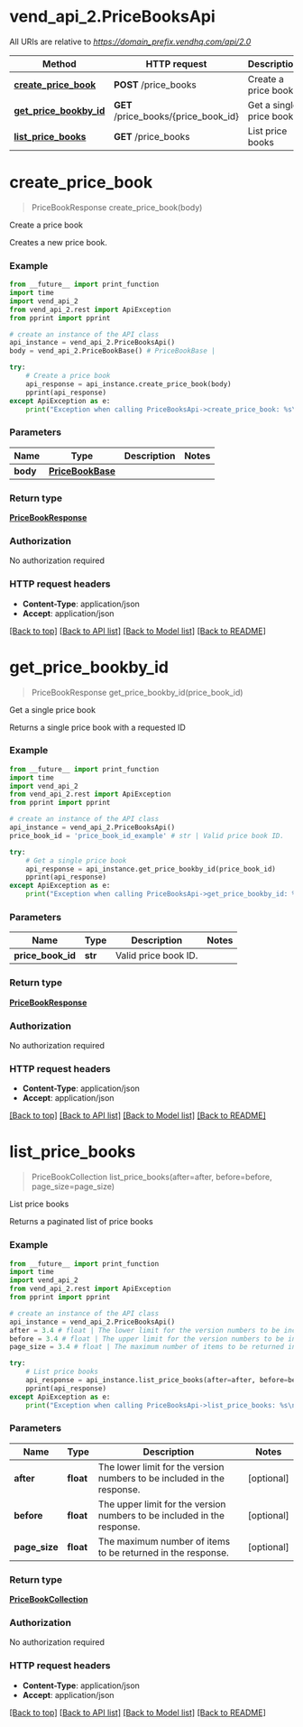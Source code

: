# vend_api_2.PriceBooksApi

All URIs are relative to *https://domain_prefix.vendhq.com/api/2.0*

Method | HTTP request | Description
------------- | ------------- | -------------
[**create_price_book**](PriceBooksApi.md#create_price_book) | **POST** /price_books | Create a price book
[**get_price_bookby_id**](PriceBooksApi.md#get_price_bookby_id) | **GET** /price_books/{price_book_id} | Get a single price book
[**list_price_books**](PriceBooksApi.md#list_price_books) | **GET** /price_books | List price books


# **create_price_book**
> PriceBookResponse create_price_book(body)

Create a price book

Creates a new price book.

### Example 
```python
from __future__ import print_function
import time
import vend_api_2
from vend_api_2.rest import ApiException
from pprint import pprint

# create an instance of the API class
api_instance = vend_api_2.PriceBooksApi()
body = vend_api_2.PriceBookBase() # PriceBookBase | 

try: 
    # Create a price book
    api_response = api_instance.create_price_book(body)
    pprint(api_response)
except ApiException as e:
    print("Exception when calling PriceBooksApi->create_price_book: %s\n" % e)
```

### Parameters

Name | Type | Description  | Notes
------------- | ------------- | ------------- | -------------
 **body** | [**PriceBookBase**](PriceBookBase.md)|  | 

### Return type

[**PriceBookResponse**](PriceBookResponse.md)

### Authorization

No authorization required

### HTTP request headers

 - **Content-Type**: application/json
 - **Accept**: application/json

[[Back to top]](#) [[Back to API list]](../README.md#documentation-for-api-endpoints) [[Back to Model list]](../README.md#documentation-for-models) [[Back to README]](../README.md)

# **get_price_bookby_id**
> PriceBookResponse get_price_bookby_id(price_book_id)

Get a single price book

Returns a single price book with a requested ID

### Example 
```python
from __future__ import print_function
import time
import vend_api_2
from vend_api_2.rest import ApiException
from pprint import pprint

# create an instance of the API class
api_instance = vend_api_2.PriceBooksApi()
price_book_id = 'price_book_id_example' # str | Valid price book ID.

try: 
    # Get a single price book
    api_response = api_instance.get_price_bookby_id(price_book_id)
    pprint(api_response)
except ApiException as e:
    print("Exception when calling PriceBooksApi->get_price_bookby_id: %s\n" % e)
```

### Parameters

Name | Type | Description  | Notes
------------- | ------------- | ------------- | -------------
 **price_book_id** | **str**| Valid price book ID. | 

### Return type

[**PriceBookResponse**](PriceBookResponse.md)

### Authorization

No authorization required

### HTTP request headers

 - **Content-Type**: application/json
 - **Accept**: application/json

[[Back to top]](#) [[Back to API list]](../README.md#documentation-for-api-endpoints) [[Back to Model list]](../README.md#documentation-for-models) [[Back to README]](../README.md)

# **list_price_books**
> PriceBookCollection list_price_books(after=after, before=before, page_size=page_size)

List price books

Returns a paginated list of price books

### Example 
```python
from __future__ import print_function
import time
import vend_api_2
from vend_api_2.rest import ApiException
from pprint import pprint

# create an instance of the API class
api_instance = vend_api_2.PriceBooksApi()
after = 3.4 # float | The lower limit for the version numbers to be included in the response. (optional)
before = 3.4 # float | The upper limit for the version numbers to be included in the response. (optional)
page_size = 3.4 # float | The maximum number of items to be returned in the response. (optional)

try: 
    # List price books
    api_response = api_instance.list_price_books(after=after, before=before, page_size=page_size)
    pprint(api_response)
except ApiException as e:
    print("Exception when calling PriceBooksApi->list_price_books: %s\n" % e)
```

### Parameters

Name | Type | Description  | Notes
------------- | ------------- | ------------- | -------------
 **after** | **float**| The lower limit for the version numbers to be included in the response. | [optional] 
 **before** | **float**| The upper limit for the version numbers to be included in the response. | [optional] 
 **page_size** | **float**| The maximum number of items to be returned in the response. | [optional] 

### Return type

[**PriceBookCollection**](PriceBookCollection.md)

### Authorization

No authorization required

### HTTP request headers

 - **Content-Type**: application/json
 - **Accept**: application/json

[[Back to top]](#) [[Back to API list]](../README.md#documentation-for-api-endpoints) [[Back to Model list]](../README.md#documentation-for-models) [[Back to README]](../README.md)


